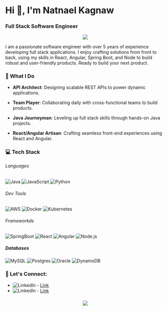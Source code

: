 <h1 align="">Hi 👋, I'm Natnael Kagnaw</h1>
<h3 align="">Full Stack Software Engineer</h3>
<p align="center">
<img src="https://media3.giphy.com/media/qgQUggAC3Pfv687qPC/giphy.gif?cid=ecf05e47xk2uyr004wsvp9yduw8ethe8ejdng241w09pdlh2&ep=v1_gifs_related&rid=giphy.gif&ct=g" />
</p>
I am a passionate software engineer with over 5 years of experience developing full stack applications. I enjoy crafting solutions from front to back, using my skills in React, Angular, Spring Boot, and Node to build robust and user-friendly products. Ready to build your next product.

<h3>🚀 What I Do</h3>

- **API Architect**: Designing scalable REST APIs to power dynamic applications.

- **Team Player**: Collaborating daily with cross-functional teams to build products.

- **Java Journeyman**: Leveling up full stack skills through hands-on Java projects.

- **React/Angular Artisan**: Crafting seamless front-end experiences using React and Angular.

<h3>💻 Tech Stack</h3>

<h6>Languages</h6>

![Java](https://img.shields.io/badge/Java-05122A?style=flat&logo=Java) ![JavaScript](https://img.shields.io/badge/JavaScript-05122A?style=flat&logo=javascript) ![Python](https://img.shields.io/badge/Python-05122A?style=flat&logo=python)

<h6>Dev Tools</h6>

![AWS](https://img.shields.io/badge/AWS-05122A?style=flat&logo=amazon) ![Docker](https://img.shields.io/badge/Docker-05122A?style=flat&logo=docker) ![Kubernetes](https://img.shields.io/badge/React-05122A?style=flat&logo=kubernetes)

<h6>Frameworkds</h6>

![SpringBoot](https://img.shields.io/badge/SpringBoot-05122A?style=flat&logo=springboot) ![React](https://img.shields.io/badge/React-05122A?style=flat&logo=react) ![Angular](https://img.shields.io/badge/Angular-05122A?style=flat&logo=angular) ![Node.js](https://img.shields.io/badge/Node.js-05122A?style=flat&logo=Node.js)

<h5>Databases</h5>

![MySQL](https://img.shields.io/badge/MySQL-FFF?style=flat&logo=mysql) ![Postgres](https://img.shields.io/badge/Postgres-FFF?style=flat&logo=postgresql) ![Oracle](https://img.shields.io/badge/Oracle-FFF?style=flat&logo=oracle) ![DynamoDB](https://img.shields.io/badge/DynamoDB-FFF?style=flat&logo=dynamodb)

<h3 align="left">🤝 Let's Connect:</h3>

- ![LinkedIn](https://img.shields.io/badge/LinkedIn-05122A?style=flat&logo=linkedin) - [Link](https://www.linkedin.com/in/natnael-kagnaw01/)
- ![LinkedIn](https://img.shields.io/badge/Twitter-05122A?style=flat&logo=twitter) - [Link](https://twitter.com/natnael_kagnaw)

<h3></h3>
<p align="center">
<img align="center" src="https://github-readme-stats.vercel.app/api?username=NatnaelSisay&show_icons=true&count_private=true&include_all_commits=true&theme=react&bg_color=060B0D&icon_color=F8D866&hide_border=true&show_icons=false&hide_border=true" />
</p>
